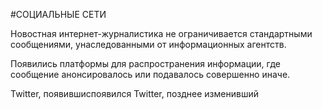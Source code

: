 #СОЦИАЛЬНЫЕ СЕТИ

Новостная интернет-журналистика не ограничивается стандартными сообщениями, унаследованными от информационных агентств.

Появились платформы для распространения информации, где сообщение анонсировалось или подавалось совершенно иначе.



Twitter, появившиспоявился Twitter, позднее изменивший 